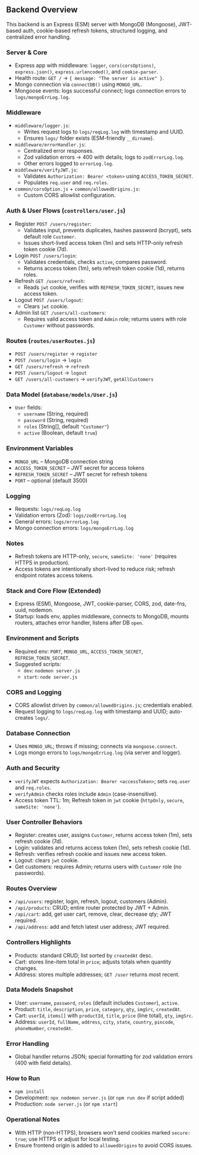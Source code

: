 ## Backend Overview

This backend is an Express (ESM) server with MongoDB (Mongoose), JWT-based auth, cookie-based refresh tokens, structured logging, and centralized error handling.

### Server & Core
- Express app with middleware: `logger`, `cors(corsOptions)`, `express.json()`, `express.urlencoded()`, and `cookie-parser`.
- Health route: `GET /` → `{ message: "The server is active" }`.
- Mongo connection via `connectDB()` using `MONGO_URL`.
- Mongoose events: logs successful connect; logs connection errors to `logs/mongoErrLog.log`.

### Middleware
- `middleware/logger.js`:
  - Writes request logs to `logs/reqLog.log` with timestamp and UUID.
  - Ensures `logs/` folder exists (ESM-friendly `__dirname`).
- `middleware/errorHandler.js`:
  - Centralized error responses.
  - Zod validation errors → 400 with details; logs to `zodErrorLog.log`.
  - Other errors logged to `errorLog.log`.
- `middleware/verifyJWT.js`:
  - Validates `Authorization: Bearer <token>` using `ACCESS_TOKEN_SECRET`.
  - Populates `req.user` and `req.roles`.
- `common/corsOption.js` + `common/allowedOrigins.js`:
  - Custom CORS allowlist configuration.

### Auth & User Flows (`controllers/user.js`)
- Register `POST /users/register`:
  - Validates input, prevents duplicates, hashes password (bcrypt), sets default role `Customer`.
  - Issues short-lived access token (1m) and sets HTTP-only refresh token cookie (7d).
- Login `POST /users/login`:
  - Validates credentials, checks `active`, compares password.
  - Returns access token (1m), sets refresh token cookie (1d), returns roles.
- Refresh `GET /users/refresh`:
  - Reads `jwt` cookie, verifies with `REFRESH_TOKEN_SECRET`, issues new access token.
- Logout `POST /users/logout`:
  - Clears `jwt` cookie.
- Admin list `GET /users/all-customers`:
  - Requires valid access token and `Admin` role; returns users with role `Customer` without passwords.

### Routes (`routes/userRoutes.js`)
- `POST /users/register` → `register`
- `POST /users/login` → `login`
- `GET /users/refresh` → `refresh`
- `POST /users/logout` → `logout`
- `GET /users/all-customers` → `verifyJWT`, `getAllCustomers`

### Data Model (`database/models/User.js`)
- `User` fields:
  - `username` (String, required)
  - `password` (String, required)
  - `roles` (String[], default `"Customer"`)
  - `active` (Boolean, default `true`)

### Environment Variables
- `MONGO_URL` – MongoDB connection string
- `ACCESS_TOKEN_SECRET` – JWT secret for access tokens
- `REFRESH_TOKEN_SECRET` – JWT secret for refresh tokens
- `PORT` – optional (default 3500)

### Logging
- Requests: `logs/reqLog.log`
- Validation errors (Zod): `logs/zodErrorLog.log`
- General errors: `logs/errorLog.log`
- Mongo connection errors: `logs/mongoErrLog.log`

### Notes
- Refresh tokens are HTTP-only, `secure`, `sameSite: 'none'` (requires HTTPS in production).
- Access tokens are intentionally short-lived to reduce risk; refresh endpoint rotates access tokens.


### Stack and Core Flow (Extended)
- Express (ESM), Mongoose, JWT, cookie-parser, CORS, zod, date-fns, uuid, nodemon.
- Startup: loads env, applies middleware, connects to MongoDB, mounts routers, attaches error handler, listens after DB `open`.

### Environment and Scripts
- Required env: `PORT`, `MONGO_URL`, `ACCESS_TOKEN_SECRET`, `REFRESH_TOKEN_SECRET`.
- Suggested scripts:
  - `dev`: `nodemon server.js`
  - `start`: `node server.js`

### CORS and Logging
- CORS allowlist driven by `common/allowedOrigins.js`; credentials enabled.
- Request logging to `logs/reqLog.log` with timestamp and UUID; auto-creates `logs/`.

### Database Connection
- Uses `MONGO_URL`; throws if missing; connects via `mongoose.connect`.
- Logs mongo errors to `logs/mongoErrLog.log` (via server and logger).

### Auth and Security
- `verifyJWT` expects `Authorization: Bearer <accessToken>`; sets `req.user` and `req.roles`.
- `verifyAdmin` checks roles include `Admin` (case-insensitive).
- Access token TTL: 1m; Refresh token in `jwt` cookie (`httpOnly`, `secure`, `sameSite: 'none'`).

### User Controller Behaviors
- Register: creates user, assigns `Customer`, returns access token (1m), sets refresh cookie (7d).
- Login: validates and returns access token (1m), sets refresh cookie (1d).
- Refresh: verifies refresh cookie and issues new access token.
- Logout: clears `jwt` cookie.
- Get customers: requires Admin; returns users with `Customer` role (no passwords).

### Routes Overview
- `/api/users`: register, login, refresh, logout, customers (Admin).
- `/api/products`: CRUD; entire router protected by JWT + Admin.
- `/api/cart`: add, get user cart, remove, clear, decrease qty; JWT required.
- `/api/address`: add and fetch latest user address; JWT required.

### Controllers Highlights
- Products: standard CRUD; list sorted by `createdAt` desc.
- Cart: stores line-item total in `price`; adjusts totals when quantity changes.
- Address: stores multiple addresses; `GET /user` returns most recent.

### Data Models Snapshot
- User: `username`, `password`, `roles` (default includes `Customer`), `active`.
- Product: `title`, `description`, `price`, `category`, `qty`, `imgSrc`, `createdAt`.
- Cart: `userId`, `items[]` with `productId`, `title`, `price` (line total), `qty`, `imgSrc`.
- Address: `userId`, `fullName`, `address`, `city`, `state`, `country`, `pincode`, `phoneNumber`, `createdAt`.

### Error Handling
- Global handler returns JSON; special formatting for zod validation errors (400 with field details).

### How to Run
- `npm install`
- Development: `npx nodemon server.js` (or `npm run dev` if script added)
- Production: `node server.js` (or `npm start`)

### Operational Notes
- With HTTP (non-HTTPS), browsers won’t send cookies marked `secure: true`; use HTTPS or adjust for local testing.
- Ensure frontend origin is added to `allowedOrigins` to avoid CORS issues.
